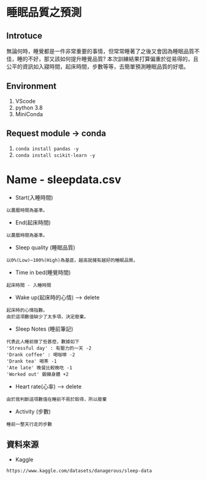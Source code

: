 # 睡眠品質之預測

## Introtuce
無論何時，睡覺都是一件非常重要的事情，但常常睡著了之後又會因為睡眠品質不佳，睡的不好，那又該如何提升睡覺品質?
本次訓練結果打算偏重於從易得的，且公平的資訊如入寢時間，起床時間，步數等等，去簡單預測睡眠品質的好壞。

## Environment
1. VScode
2. python 3.8
3. MiniConda
## Request module -> conda
1. `conda install pandas -y`
2. `conda install scikit-learn -y`
# Name - sleepdata.csv
- Start(入睡時間)
```
以農曆時間為基準。
```
- End(起床時間)
```
以農曆時間為基準。
```
- Sleep quality	(睡眠品質)
```
以0%(Low)~100%(High)為基底，越高就擁有越好的睡眠品質。
```
- Time in bed(睡覺時間)
```
起床時間 - 入睡時間
```
- Wake up(起床時的心情) --> delete
```
起床時的心情指數。
由於這項數值缺少了太多項，決定廢棄。
```
- Sleep Notes (睡前筆記)
```
代表此人睡前做了些甚麼，數據如下
'Stressful day' : 有壓力的一天 -2
'Drank coffee' : 喝咖啡 -2
'Drank tea' 喝茶 -1
'Ate late' 晚餐比較晚吃 -1
'Worked out' 鍛鍊身體 +2
```
- Heart rate(心率) --> delete
```
由於我判斷這項數值在睡前不易於取得，所以廢棄
```
- Activity (步數)
```
睡前一整天行走的步數
```
## 資料來源
- Kaggle
```
https://www.kaggle.com/datasets/danagerous/sleep-data
```
